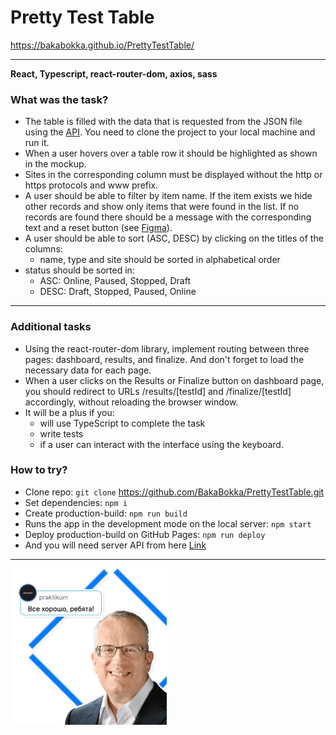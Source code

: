 # Pretty Test Table

https://bakabokka.github.io/PrettyTestTable/

****
**React, Typescript, react-router-dom, axios, sass**

### What was the task?

* The table is filled with the data that is requested from the JSON file using the [API](https://development.kameleoon.net/oivanov/frontend-interview-task-api). You need to clone the project to your local machine and run it.
* When a user hovers over a table row it should be highlighted as shown in the mockup.
* Sites in the corresponding column must be displayed without the http or https protocols and www prefix.
* A user should be able to filter by item name. If the item exists we hide other
records and show only items that were found in the list. If no records are found there should be a message with the corresponding text and a reset button (see [Figma](https://www.figma.com/file/PFdFpIajQbuGibIbEYnE3l/Interview-task-for-frontend-developers?node-id=0%3A1&mode=dev)).
* A user should be able to sort (ASC, DESC) by clicking on the titles of the columns:
  - name, type and site should be sorted in alphabetical order
* status should be sorted in:
  - ASC: Online, Paused, Stopped, Draft
  - DESC: Draft, Stopped, Paused, Online


****

### Additional tasks

* Using the react-router-dom library, implement routing between three pages: dashboard, results, and finalize. And don't forget to load the necessary data for each page.
* When a user clicks on the Results or Finalize button on dashboard page, you should redirect to URLs /results/[testId] and /finalize/[testId] accordingly, without reloading the browser window.
* It will be a plus if you:
  - will use TypeScript to complete the task
  - write tests
  - if a user can interact with the interface using the keyboard.

### How to try?
* Clone repo: `git clone` https://github.com/BakaBokka/PrettyTestTable.git
* Set dependencies: `npm i`
* Create production-build: `npm run build`
* Runs the app in the development mode on the local server: `npm start`
* Deploy production-build on GitHub Pages: `npm run deploy`
* And you will need server API from here [Link](https://development.kameleoon.net/oivanov/frontend-interview-task-api)

****

![Everything’s Gonna Be Alright](./src/images/eich.png)